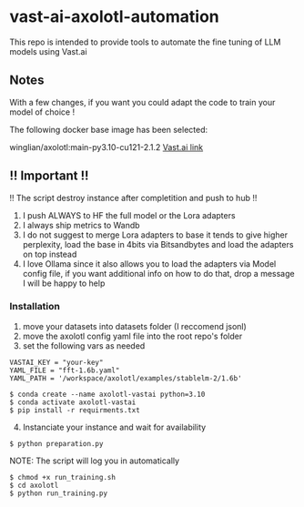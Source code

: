 # vast-ai-axolotl-automation

This repo is intended to provide tools to automate the fine tuning of LLM models using Vast.ai 

## Notes

With a few changes, if you want you could adapt the code to train your model of choice !

The following docker base image has been selected:

winglian/axolotl:main-py3.10-cu121-2.1.2
[Vast.ai link](https://cloud.vast.ai/templates/edit?templateHashId=886c5741378aa948e0e41edeac0caaab)


## !! Important !!

!! The script destroy instance after completition and push to hub !!

1) I push ALWAYS to HF the full model or the Lora adapters
2) I always ship metrics to Wandb
3) I do not suggest to merge Lora adapters to base it tends to give higher perplexity, load the base in 4bits via Bitsandbytes
   and load the adapters on top instead
4) I love Ollama since it also allows you to load the adapters via Model config file, if you want additional info on how to do that, drop a message I will be happy to help


### Installation

1) move your datasets into datasets folder (I reccomend jsonl)
2) move the axolotl config yaml file into the root repo's folder
3) set the following vars as needed
```
VASTAI_KEY = "your-key"
YAML_FILE = "fft-1.6b.yaml"
YAML_PATH = '/workspace/axolotl/examples/stablelm-2/1.6b'
```

```
$ conda create --name axolotl-vastai python=3.10
$ conda activate axolotl-vastai
$ pip install -r requirments.txt
```
4) Instanciate your instance and wait for availability
   
```
$ python preparation.py
```

NOTE: The script will log you in automatically

```
$ chmod +x run_training.sh
$ cd axolotl
$ python run_training.py
```
 

